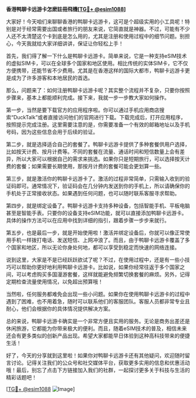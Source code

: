 **香港鸭聊卡远游卡怎麽註冊飛機[[TG💪+ @esim1088](https://t.me/s/esim1088)]**

大家好！今天咱们来聊聊香港的鸭聊卡远游卡，这可是个超级实用的小工具呢！特别是对于经常需要出国或者旅行的朋友来说，它简直就是神器。不过，可能有不少人还不太清楚这个卡到底是怎么用的，尤其是注册和使用过程中的细节问题。别担心，今天我就给大家详细讲讲，保证让你轻松上手！

首先，我们得了解一下什么是鸭聊卡远游卡。简单来说，它是一种支持eSIM技术的虚拟SIM卡，可以在全球多个国家和地区使用。相比传统的实体SIM卡，它不仅方便携带，还能节省不少费用。尤其是在香港这样的国际大都市，鸭聊卡远游卡更是成为了许多游客和本地居民的首选。

那么，问题来了：如何注册鸭聊卡远游卡呢？其实整个流程并不复杂，只要你按照步骤来，基本上都能顺利完成。接下来，我就一步一步教大家如何操作。

第一步，当然是要下载官方的应用程序啦。你可以通过手机应用商店搜索“DuckTalk”或者直接访问他们的官网进行下载。下载完成后，打开应用程序，按照提示完成注册。这里需要注意的是，你需要准备一个有效的邮箱地址以及手机号码，因为这些信息会用于后续的验证。

第二步，就是选择适合自己的套餐了。鸭聊卡远游卡提供了多种套餐供用户选择，比如按天计费、按月计费等。不同的套餐在流量、通话时间和短信数量上会有差异，所以大家可以根据自己的需求来挑选。如果你只是短期旅行，可以选择按天计费的套餐；如果需要长期使用，那按月计费的套餐可能会更划算一些。

第三步，就是激活你的鸭聊卡远游卡了。激活的过程非常简单，只需输入收到的验证码即可。通常情况下，验证码会在几分钟内发送到你的手机上，所以请确保你的手机处于正常接收状态。如果遇到任何问题，也可以随时联系客服寻求帮助。

第四步，就是绑定设备了。鸭聊卡远游卡支持多种设备，包括智能手机、平板电脑甚至是智能手表。只要你的设备支持eSIM功能，就可以直接添加鸭聊卡远游卡。具体的操作方法可以在应用中找到详细的指引，跟着步骤一步步来就行。

第五步，也是最后一步，就是开始使用啦！激活并绑定设备后，你就可以像正常使用手机一样拨打电话、发送短信、上网冲浪了。而且，由于鸭聊卡远游卡覆盖了多个国家和地区，所以无论你身处何地，都可以享受到稳定而快速的网络连接。

说到这里，大家是不是已经跃跃欲试了呢？不过，在使用过程中，还是有一些小技巧可以帮助你更好地利用鸭聊卡远游卡。比如说，如果你经常往返于多个国家之间，可以考虑购买多国漫游套餐，这样就能避免频繁切换套餐的麻烦。另外，记得定期检查流量使用情况，以免超出预算哦！

当然啦，任何服务都难免会出现一些小问题。如果你在使用鸭聊卡远游卡的过程中遇到了困难，也不用着急，随时可以联系他们的客服团队。客服人员都非常专业且耐心，他们会根据你的具体情况提供解决方案。

总的来说，鸭聊卡远游卡确实是一个非常方便且实用的服务。无论是商务出差还是休闲旅游，它都能为你带来极大的便利。而且，随着eSIM技术的普及，相信未来还会有更多类似的创新产品出现。希望大家都能早日体验到这种高科技带来的便捷生活！

好了，今天的分享就到这里啦！如果你对鸭聊卡远游卡还有其他疑问，欢迎随时留言讨论。记得关注我们的公众号和社交媒体平台，获取更多实用的信息和优惠活动哦！最后，别忘了点击下方链接加入我们的社群，一起探讨更多关于科技与生活的精彩话题吧！

[[TG💪+ @esim1088](https://t.me/s/esim1088) ![Image](https://i.postimg.cc/4NQfJmqS/Snipaste-2025-05-13-00-14-12.png)]